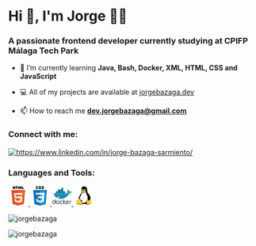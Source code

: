 # Hi 👋, I'm Jorge 👨‍💻
### A passionate frontend developer currently studying at CPIFP Málaga Tech Park
- 🌱 I’m currently learning **Java, Bash, Docker, XML, HTML, CSS and JavaScript**

- 💻 All of my projects are available at [jorgebazaga.dev](https://jorgebazaga.dev)

- 📫 How to reach me **dev.jorgebazaga@gmail.com**

### Connect with me:
<a href="https://linkedin.com/in/jorge-bazaga-sarmiento/" target="blank"><img align="center" src="https://raw.githubusercontent.com/rahuldkjain/github-profile-readme-generator/master/src/images/icons/Social/linked-in-alt.svg" alt="https://www.linkedin.com/in/jorge-bazaga-sarmiento/" height="30" width="40" /></a>


### Languages and Tools:

<a href="https://www.w3.org/html/" target="_blank" rel="noreferrer"> <img src="https://raw.githubusercontent.com/devicons/devicon/master/icons/html5/html5-original-wordmark.svg" alt="css" width="40" height="40"/> </a> <a href="https://www.w3schools.com/css/" target="_blank" rel="noreferrer"> <img src="https://raw.githubusercontent.com/devicons/devicon/master/icons/css3/css3-original-wordmark.svg" alt="css3" width="40" height="40"/> </a> <a href="https://www.docker.com/" target="_blank" rel="noreferrer"> <img src="https://raw.githubusercontent.com/devicons/devicon/master/icons/docker/docker-original-wordmark.svg" alt="docker" width="40" height="40"/> </a> <a href="https://www.linux.org/" target="_blank" rel="noreferrer"> <img src="https://raw.githubusercontent.com/devicons/devicon/master/icons/linux/linux-original.svg" alt="linux" width="40" height="40"/> </a> </p>

<p align="left"><img src="https://github-readme-stats.vercel.app/api/top-langs?username=jorgebazaga&show_icons=true&locale=en&layout=compact" alt="jorgebazaga" /></p><p align="left"><img src="https://github-readme-stats.vercel.app/api?username=jorgebazaga&show_icons=true&locale=en" alt="jorgebazaga" /></p>
